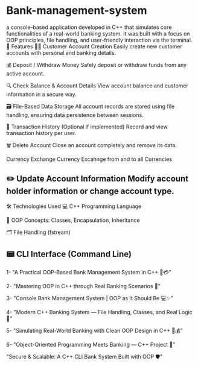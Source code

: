 # Bank-management-system
a console-based application developed in C++ that simulates core functionalities of a real-world banking system. It was built with a focus on OOP principles, file handling, and user-friendly interaction via the terminal.
🚀 Features
🧑‍💼 Customer Account Creation
Easily create new customer accounts with personal and banking details.

💰 Deposit / Withdraw Money
Safely deposit or withdraw funds from any active account.

🔍 Check Balance & Account Details
View account balance and customer information in a secure way.

🗃️ File-Based Data Storage
All account records are stored using file handling, ensuring data persistence between sessions.

🧾 Transaction History (Optional if implemented)
Record and view transaction history per user.

🗑️ Delete Account
Close an account completely and remove its data.

Currency Exchange 
Currency Excahnge from and to all Currencies

✏️ Update Account Information
Modify account holder information or change account type.
----------------------------------
🛠️ Technologies Used
💻 C++ Programming Language

🧮 OOP Concepts: Classes, Encapsulation, Inheritance

🗂️ File Handling (fstream)

📟 CLI Interface (Command Line)
----------------------------------

1- "A Practical OOP-Based Bank Management System in C++ 💼💳"

2- "Mastering OOP in C++ through Real Banking Scenarios 🏦"

3- "Console Bank Management System | OOP as It Should Be 💻✨"

4- "Modern C++ Banking System — File Handling, Classes, and Real Logic 🔐"

5- "Simulating Real-World Banking with Clean OOP Design in C++ 🧠💰"

6- "Object-Oriented Programming Meets Banking — C++ Project 💼"

"Secure & Scalable: A C++ CLI Bank System Built with OOP 🛡️"
